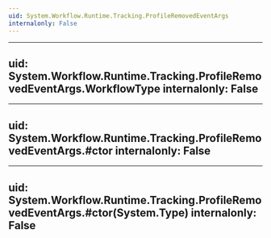 ```yaml
---
uid: System.Workflow.Runtime.Tracking.ProfileRemovedEventArgs
internalonly: False
---
```


---
uid: System.Workflow.Runtime.Tracking.ProfileRemovedEventArgs.WorkflowType
internalonly: False
---

---
uid: System.Workflow.Runtime.Tracking.ProfileRemovedEventArgs.#ctor
internalonly: False
---

---
uid: System.Workflow.Runtime.Tracking.ProfileRemovedEventArgs.#ctor(System.Type)
internalonly: False
---
